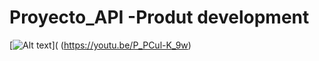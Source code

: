 # Proyecto_API -Produt development
[![Alt text](https://img.youtube.com/vi/P_PCul-K_9w/0.jpg)]( (https://youtu.be/P_PCul-K_9w)
